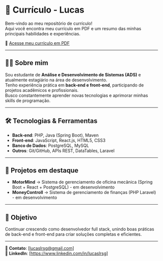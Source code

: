 # 📄 Currículo - Lucas

Bem-vindo ao meu repositório de currículo!  
Aqui você encontra meu currículo em PDF e um resumo das minhas principais habilidades e experiências.  

🔗 [Acesse meu currículo em PDF](./curriculo_atual.pdf)

---

## 👨‍💻 Sobre mim
Sou estudante de **Análise e Desenvolvimento de Sistemas (ADS)** e atualmente estagiário na área de desenvolvimento.  
Tenho experiência prática em **back-end e front-end**, participando de projetos acadêmicos e profissionais.  
Busco constantemente aprender novas tecnologias e aprimorar minhas skills de programação.

---

## 🛠️ Tecnologias & Ferramentas
- **Back-end**: PHP, Java (Spring Boot), Maven  
- **Front-end**: JavaScript, React.js, HTML5, CSS3  
- **Banco de Dados**: PostgreSQL, MySQL  
- **Outros**: Git/GitHub, APIs REST, DataTables, Laravel

---

## 📌 Projetos em destaque
- **MotorMind** → Sistema de gerenciamento de oficina mecânica (Spring Boot + React + PostgreSQL) - em desenvolvimento
- **MoneyControll** → Sistema de gerenciamento de finanças (PHP Laravel) - em desenvolvimento

---

## 🚀 Objetivo
Continuar crescendo como desenvolvedor full stack, unindo boas práticas de back-end e front-end para criar soluções completas e eficientes.  

---

📧 **Contato**: [lucaslrsg@gmail.com]  
💼 **LinkedIn**: [https://www.linkedin.com/in/lucaslrsg]  
